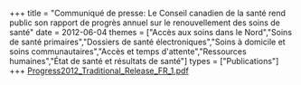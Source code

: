 +++
title = "Communiqué de presse: Le Conseil canadien de la santé rend public son rapport de progrès annuel sur le renouvellement des soins de santé"
date = 2012-06-04
themes = ["Accès aux soins dans le Nord","Soins de santé primaires","Dossiers de santé électroniques","Soins à domicile et soins communautaires","Accès et temps d'attente","Ressources humaines","État de santé et résultats de santé"]
types = ["Publications"]
+++
[Progress2012_Traditional_Release_FR_1.pdf](/files/Progress2012_Traditional_Release_FR_1.pdf)
